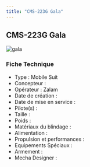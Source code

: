 ```yaml
---
title: "CMS-223G Gala"
---
```


CMS-223G Gala
-------------

![gala](/images/stories/saga/gundamage/mechas/gala.png) 
### Fiche Technique


- Type : Mobile Suit  
- Concepteur :   
- Opérateur : Zalam  
- Date de création :   
- Date de mise en service :   
- Pilote(s) :   
- Taille :   
- Poids :   
- Matériaux du blindage :    
- Alimentation :   
- Propulsion et performances :   
- Equipements Spéciaux :  
- Armement :  
- Mecha Designer : 

